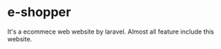 # e-shopper
<p>It's a ecommece web website by laravel. Almost all feature include this website.</p>
